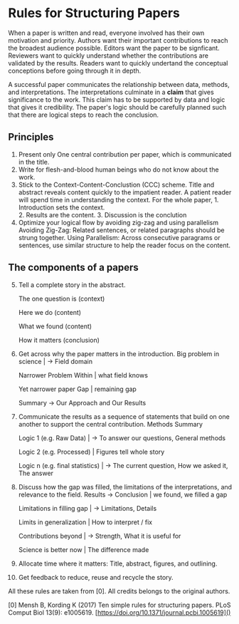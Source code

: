 Rules for Structuring Papers
============================

When a paper is written and read, everyone involved has their own motivation and priority.
Authors want their important contributions to reach the broadest audience possible.
Editors want the paper to be signficant.
Reviewers want to quickly understand whether the contributions are validated by the results.
Readers want to quickly undertand the conceptual conceptions before going through it in depth.

A successful paper communicates the relationship between data, methods, and interpretations.
The interpretations culminate in a __claim__ that gives significance to the work.
This claim has to be supported by data and logic that gives it credibility.
The paper's logic should be carefully planned such that there are logical steps to reach the conclusion.

Principles
----------

1. Present only One central contribution per paper, which is communicated in the title.
2. Write for flesh-and-blood human beings who do not know about the work.
3. Stick to the Context-Content-Conclustion (CCC) scheme.
    Title and abstract reveals content quickly to the impatient reader.
    A patient reader will spend time in understanding the context.
    For the whole paper,
        1. Introduction sets the context.   
        2. Results are the content.
        3. Discussion is the conclution
4. Optimize your logical flow by avoiding zig-zag and using parallelism
    Avoiding Zig-Zag: Related sentences, or related paragraphs should be strung together.
    Using Parallelism: Across consecutive paragrams or sentences, use similar structure to help the reader focus on the content.

The components of a papers
--------------------------

5. Tell a complete story in the abstract.

    The one question is (context)

    Here we do (content)

    What we found (content)

    How it matters (conclusion)
6. Get across why the paper matters in the introduction.
    Big problem in science     | -> Field domain

    Narrower Problem Within    |    what field knows 

    Yet narrower paper Gap     |    remaining gap 

    Summary                    -> Our Approach and Our Results

7. Communicate the results as a sequence of statements that build on one another to support the central contribution.
    Methods Summary

    Logic 1 (e.g. Raw Data)         | -> To answer our questions, General methods

    Logic 2 (e.g. Processed)        | Figures tell whole story

    Logic n (e.g. final statistics) | -> The current question, How we asked it, The answer

8. Discuss how the gap was filled, the limitations of the interpretations, and relevance to the field.
    Results -> Conclusion           | we found, we filled a gap

    Limitations in filling gap      | -> Limitations, Details

    Limits in generalization        | How to interpret / fix

    Contributions beyond            | -> Strength, What it is useful for

    Science is better now           | The difference made


9. Allocate time where it matters: Title, abstract, figures, and outlining.
10. Get feedback to reduce, reuse and recycle the story.

All these rules are taken from [0]. All credits belongs to the original authors.

[0] Mensh B, Kording K (2017) Ten simple rules for structuring papers. PLoS Comput Biol 13(9): e1005619. [https://doi.org/10.1371/journal.pcbi.1005619]()
